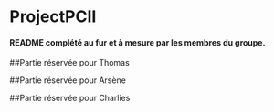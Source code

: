 # ProjectPCII 
#### README complété au fur et à mesure par les membres du groupe.

##Partie réservée pour Thomas






##Partie réservée pour Arsène







##Partie réservée pour Charlies
